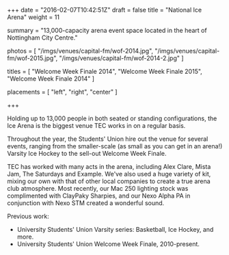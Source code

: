 +++
date = "2016-02-07T10:42:51Z"
draft = false
title = "National Ice Arena"
weight = 11

summary = "13,000-capacity arena event space located in the heart of Nottingham City Centre."

photos = [
  "/imgs/venues/capital-fm/wof-2014.jpg",
  "/imgs/venues/capital-fm/wof-2015.jpg",
  "/imgs/venues/capital-fm/wof-2014-2.jpg"
]

titles = [
  "Welcome Week Finale 2014",
  "Welcome Week Finale 2015",
  "Welcome Week Finale 2014"
]

placements = [
  "left",
  "right",
  "center"
]

+++

Holding up to 13,000 people in both seated or standing configurations, the Ice Arena is the biggest venue TEC works in on a regular basis.

Throughout the year, the Students' Union hire out the venue for several events, ranging from the smaller-scale (as small as you can get in an arena!) Varsity Ice Hockey to the sell-out Welcome Week Finale.

TEC has worked with many acts in the arena, including Alex Clare, Mista Jam, The Saturdays and Example. We've also used a huge variety of kit, mixing our own with that of other local companies to create a true arena club atmosphere. Most recently, our Mac 250 lighting stock was complimented with ClayPaky Sharpies, and our Nexo Alpha PA in conjunction with Nexo STM created a wonderful sound.

Previous work:

- University Students' Union Varsity series: Basketball, Ice Hockey, and more.
- University Students' Union Welcome Week Finale, 2010-present.
